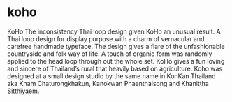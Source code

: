 # koho
KoHo
The inconsistency Thai loop design given KoHo an unusual result. A Thai loop design for display purpose with a charm of vernacular and carefree handmade typeface. The design gives a flare of the unfashionable countryside and folk way of life. A touch of organic form was randomly applied to the head loop through out the whole set. KoHo gives a fun loving and sincere of Thailand’s rural that heavily based on agriculture. Koho was designed at a small design studio by the same name in KonKan Thailand aka Kham Chaturongkhakun, Kanokwan Phaenthaisong and Khanittha Sitthiyaem.
